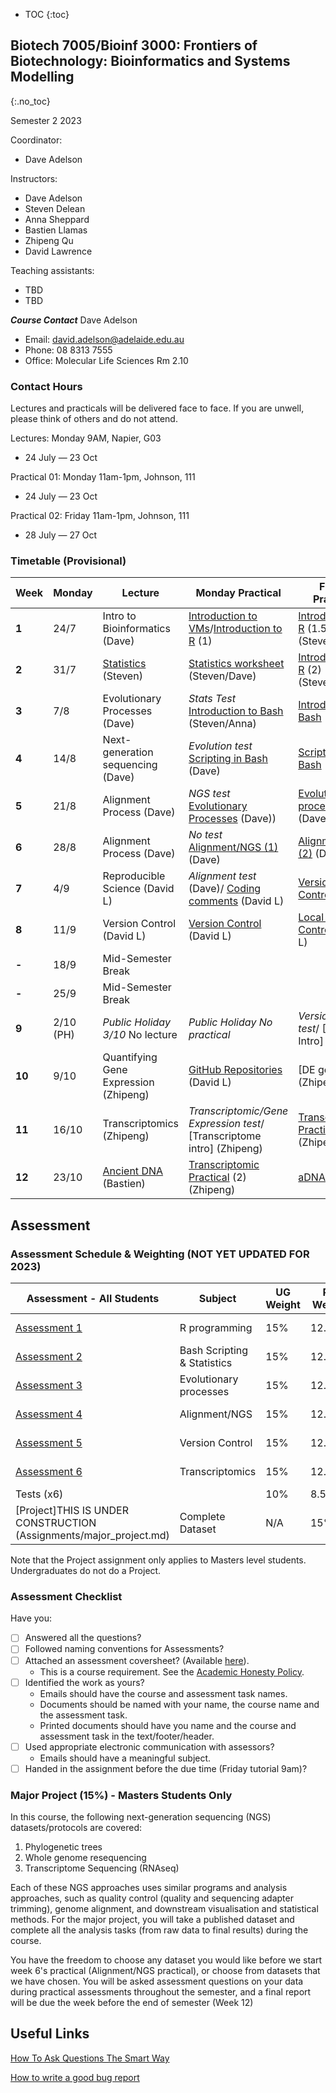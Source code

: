 * TOC
{:toc}

## Biotech 7005/Bioinf 3000: Frontiers of Biotechnology: Bioinformatics and Systems Modelling
{:.no_toc}

Semester 2 2023

Coordinator:
- Dave Adelson

Instructors:
- Dave Adelson
- Steven Delean
- Anna Sheppard
- Bastien Llamas
- Zhipeng Qu
- David Lawrence

Teaching assistants:
- TBD
- TBD

__*Course Contact*__
Dave Adelson
- Email: david.adelson@adelaide.edu.au
- Phone: 08 8313 7555
- Office: Molecular Life Sciences Rm 2.10

### Contact Hours
Lectures and practicals will be delivered face to face. If you are unwell, please think of others and do not attend. 

Lectures: Monday 9AM, Napier, G03
- 24 July — 23 Oct

Practical 01: Monday 11am-1pm, Johnson, 111
- 24 July — 23 Oct

Practical 02: Friday 11am-1pm, Johnson, 111
- 28 July — 27 Oct

### Timetable (Provisional)

| **Week** | **Monday** |**Lecture**         |**Monday Practical**                                 | **Friday Practical**                              |
|----------|------------|---------------------|--------------------------------------------|------------------------------------------|
| **1**    | 24/7       |Intro to Bioinformatics (Dave)  |[Introduction to VMs]/[Introduction to R] (1)   |[Introduction to R] (1.5) (Steven/Dave)  |
| **2**    | 31/7        |[Statistics][2] (Steven)  |[Statistics worksheet]  (Steven/Dave) |[Introduction to R] (2) (Steven/TBD)      |
| **3**    | 7/8        |Evolutionary Processes (Dave) |*Stats Test* [Introduction to Bash] (Steven/Anna)  |[Introduction To Bash] (Anna)   |
| **4**    | 14/8       |Next-generation sequencing  (Dave) |*Evolution test* [Scripting in Bash] (Dave)|[Scripting In Bash] (Dave)                   |
| **5**    | 21/8       |Alignment Process (Dave) |*NGS test* [Evolutionary Processes] (Dave)) | [Evolutionary processes] (Dave/)    |
| **6**    | 28/8       |Alignment Process (Dave) |*No test* [Alignment/NGS (1)] (Dave)  |[Alignment/NGS (2)] (Dave)             |
| **7**    | 4/9        |Reproducible Science (David L)   |*Alignment test* (Dave)/ [Coding comments] (David L)  |[Version Control] David L             |
| **8**    | 11/9       |Version Control (David L)   |[Version Control] (David L)    |[Local Version Control] (David L)  |
| **-**    | 18/9       | Mid-Semester Break      |                                        |                                          |
| **-**    | 25/9       | Mid-Semester Break      |                                        |                                          |
| **9**    | 2/10 (PH)  | *Public Holiday 3/10* No lecture|*Public Holiday No practical*  | *Version control test*/ [GitHub Intro] (David L)   
| **10**   | 9/10      | Quantifying Gene Expression (Zhipeng)|[GitHub Repositories] (David L) | [DE genes] (Zhipeng)  |
| **11**   | 16/10      | Transcriptomics (Zhipeng) |*Transcriptomic/Gene Expression test*/  [Transcriptome intro] (Zhipeng) |[Transcriptomic Practical][10] (1) (Zhipeng)  | 
| **12**   | 23/10      |[Ancient DNA][11] (Bastien)|[Transcriptomic Practical][10] (2) (Zhipeng) | [aDNA][12] |


[1]: http://biotech7005.services.adelaide.edu.au/01-bioinformatics.slide
[2]: Lectures/02-statistics.html
[3]: http://biotech7005.services.adelaide.edu.au/03-evoprocess.slide
[4]: http://biotech7005.services.adelaide.edu.au/04-sequencing.slide
[5]: http://biotech7005.services.adelaide.edu.au/05-alignment.slide
[6]: http://biotech7005.services.adelaide.edu.au/05-alignment.slide
[7]: https://university-of-adelaide-bx-masters.github.io/BIOTECH-7005-BIOINF-3000/
[8]: https://university-of-adelaide-bx-masters.github.io/BIOTECH-7005-BIOINF-3000/
[9]: Practicals/VCF_Analysis/Week_8_Practical-VCF_Analysis.md
[10]: Practicals/Transcriptome_Practical/Transcriptome_assembly.md
[11]: https://github.com/University-of-Adelaide-Bx-Masters/BIOTECH-7005-BIOINF-3000/blob/master/Lectures/12_ancient_DNA-compressed.pdf
[12]: https://github.com/University-of-Adelaide-Bx-Masters/BIOTECH-7005-BIOINF-3000/tree/master/Practicals/ancient_DNA_practical


[Introduction to VMs]: Practicals/vm_connection.md
[Introduction to R]: Practicals/R_Practicals
[Introduction To Bash]: Practicals/Bash_Practicals/1_IntroBash.md
[Scripting In Bash]: Practicals/Bash_Practicals/2_BashScripting.md
[Evolutionary processes]: Practicals/evolutionary_prac/evolutionary.md
[Alignment/NGS (1)]: Practicals/NGS_Practicals/1_NGS_Practical1.md
[Alignment/NGS (2)]: Practicals/NGS_Practicals/2_NGS_Practical2.md
[Variant Calling practical]: Practicals/VCF_Analysis/Week_8_Practical-VCF_Analysis.md
[Graphical analyses]: https://github.com/kortschak/graphprac/
[DE gene tutorial]: Tutorials/Tutorial10_DE_analysis.pdf 
[Statistics worksheet]: Tutorials/Wk2_Statistics.html
[Coding comments]: Practicals/Code_comments_practical/code_comments.html
[Version Control]: Practicals/Version_control_practical/version_control_practical.html
[Local Version Control]: Practicals/local_version_control_practical/local_version_control_practical.html
[GitHub repositories]: Practicals/github_repositories_practical/github_repositories_practical.html

## Assessment

### Assessment Schedule & Weighting (NOT YET UPDATED FOR 2023)

| **Assessment - All Students**                                 | **Subject**                |  **UG Weight**  | **PG Weight** | **Due Date**          |
|--------------------------------------------------------------|-----------------------------|-----------------|------------|-----------------------|
| [Assessment 1](Assignments/Assignment1.md)                   | R programming               |  15%            | 12.75%         | Friday 12/08/22     |
| [Assessment 2](Assignments/Assignment2.md)                   | Bash Scripting & Statistics |  15%            | 12.75%         | Friday 26/08/22     |
| [Assessment 3](Practicals/evolutionary_prac/evolutionary.md) | Evolutionary processes      |  15%            | 12.75%         | Friday 02/09/22  |
| [Assessment 4](Assignments/Assignment4.md)                   | Alignment/NGS               |  15%            | 12.75%         | Friday 16/09/22  |
| [Assessment 5](Assignments/Assignment5.md)                   | Version Control             |  15%            | 12.75%         | Friday 14/10/22  |
| [Assessment 6](Assignments/Assignment6_transcriptome_assembly.md)      | Transcriptomics   |  15%            | 12.75%         | Friday 28/10/22    |
| Tests (x6)                                                   |                             |  10%            | 8.5%           |                       |
| [Project]THIS IS UNDER CONSTRUCTION (Assignments/major_project.md)                      | Complete Dataset            |  N/A            | 15%            |  TBD  |


Note that the Project assignment only applies to Masters level students. Undergraduates do not do a Project. 

### Assessment Checklist

Have you:

- [ ] Answered all the questions?
- [ ] Followed naming conventions for Assessments?
- [ ] Attached an assessment coversheet? (Available [here](COVERSHEET.md)).
	- This is a course requirement. See the [Academic Honesty Policy](http://www.adelaide.edu.au/policies/230/).
- [ ] Identified the work as yours?
	- Emails should have the course and assessment task names.
	- Documents should be named with your name, the course name and the assessment task.
	- Printed documents should have you name and the course and assessment task in the text/footer/header.
- [ ] Used appropriate electronic communication with assessors?
	- Emails should have a meaningful subject.
- [ ] Handed in the assignment before the due time (Friday tutorial 9am)?

### Major Project (15%) - Masters Students Only

In this course, the following next-generation sequencing (NGS) datasets/protocols are covered:

1. Phylogenetic trees
2. Whole genome resequencing 
3. Transcriptome Sequencing (RNAseq)  

Each of these NGS approaches uses similar programs and analysis approaches, such as quality control (quality and sequencing adapter trimming), genome alignment, and downstream visualisation and statistical methods. For the major project, you will take a published dataset and complete all the analysis tasks (from raw data to final results) during the course.

You have the freedom to choose any dataset you would like before we start week 6's practical (Alignment/NGS practical), or choose from datasets that we have chosen. You will be asked assessment questions on your data during practical assessments throughout the semester, and a final report will be due the week before the end of semester (Week 12)

## Useful Links

[How To Ask Questions The Smart Way](http://www.catb.org/esr/faqs/smart-questions.html)

[How to write a good bug report](https://musescore.org/en/developers-handbook/how-write-good-bug-report-step-step-instructions)
